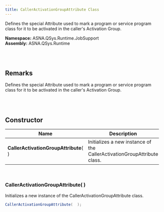 ```yaml
---
title: CallerActivationGroupAttribute Class
---
```


Defines the special Attribute used to mark a program or service program class for it to be activated in the caller's Activation Group.

**Namespace:** ASNA.QSys.Runtime.JobSupport <br/>
**Assembly:** ASNA.QSys.Runtime

<br>
<br>

## Remarks

Defines the special Attribute used to mark a program or service program class for it to be activated in the caller's Activation Group.

[//]: # ($$TODO: Complete the Remarks section.)

<br>
<br>

## Constructor

| Name |  Description 
| --- | --- 
| **CallerActivationGroupAttribute**(  ) | Initializes a new instance of the CallerActivationGroupAttribute class.

<br>

### CallerActivationGroupAttribute(  )

Initializes a new instance of the CallerActivationGroupAttribute class.

```cs
CallerActivationGroupAttribute(  );
```


<br>


<br>
<br>

